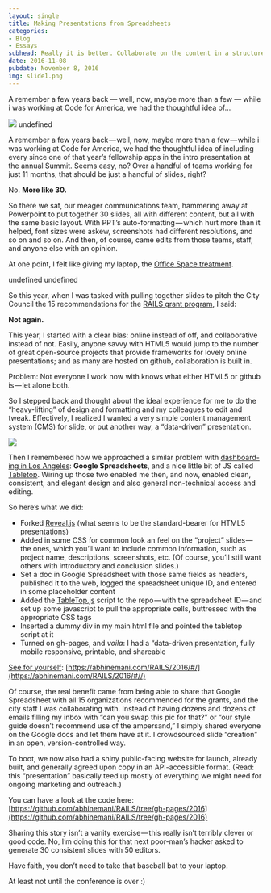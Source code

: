 ```yaml
---
layout: single
title: Making Presentations from Spreadsheets
categories: 
- Blog
- Essays
subhead: Really it is better. Collaborate on the content in a structured, open way.
date: 2016-11-08
pubdate: November 8, 2016
img: slide1.png
---
```


A remember a few years back — well, now, maybe more than a few — while i was working at Code for America, we had the thoughtful idea of…

![](https://cdn-images-1.medium.com/max/800/1*2BWF57jB0a08HX0a2Uu0lw.png)
undefined

A remember a few years back — well, now, maybe more than a few — while i was working at Code for America, we had the thoughtful idea of including every since one of that year’s fellowship apps in the intro presentation at the annual Summit. Seems easy, no? Over a handful of teams working for just 11 months, that should be just a handful of slides, right?

No. **More like 30.**

So there we sat, our meager communications team, hammering away at Powerpoint to put together 30 slides, all with different content, but all with the same basic layout. With PPT’s auto-formatting — which hurt more than it helped, font sizes were askew, screenshots had different resolutions, and so on and so on. And then, of course, came edits from those teams, staff, and anyone else with an opinion.

At one point, I felt like giving my laptop, the [Office Space treatment](https://www.youtube.com/watch?v=N9wsjroVlu8).

undefined
undefined

So this year, when I was tasked with pulling together slides to pitch the City Council the 15 recommendations for the [RAILS grant program](https://sacmoie.github.io/RAILS/), I said:

**Not again.**

This year, I started with a clear bias: online instead of off, and collaborative instead of not. Easily, anyone savvy with HTML5 would jump to the number of great open-source projects that provide frameworks for lovely online presentations; and as many are hosted on github, collaboration is built in.

Problem: Not everyone I work now with knows what either HTML5 or github is — let alone both.

So I stepped back and thought about the ideal experience for me to do the “heavy-lifting” of design and formatting and my colleagues to edit and tweak. Effectively, I realized I wanted a very simple content management system (CMS) for slide, or put another way, a “data-driven” presentation.

![](https://cdn-images-1.medium.com/max/600/1*xFZIDukI3pjLKqZzlqenSQ.png)

Then I remembered how we approached a similar problem with [dashboard-ing in Los Angeles](https://medium.com/@abhinemani/government-dashboards-what-ought-we-do-b0dcc58f299d#.j7i2hkcyy): **Google Spreadsheets**, and a nice little bit of JS called [Tabletop](https://github.com/jsoma/tabletop). Wiring up those two enabled me then, and now, enabled clean, consistent, and elegant design and also general non-technical access and editing.

So here’s what we did:

*   Forked [Reveal.js](https://github.com/hakimel/reveal.js/) (what seems to be the standard-bearer for HTML5 presentations)
*   Added in some CSS for common look an feel on the “project” slides — the ones, which you’ll want to include common information, such as project name, descriptions, screenshots, etc. (Of course, you’ll still want others with introductory and conclusion slides.)
*   Set a doc in Google Spreadsheet with those same fields as headers, published it to the web, logged the spreadsheet unique ID, and entered in some placeholder content
*   Added the [TableTop.js](https://github.com/jsoma/tabletop) script to the repo — with the spreadsheet ID — and set up some javascript to pull the appropriate cells, buttressed with the appropriate CSS tags
*   Inserted a dummy div in my main html file and pointed the tabletop script at it
*   Turned on gh-pages, and _voila_: I had a “data-driven presentation, fully mobile responsive, printable, and shareable

[See for yourself](https://abhinemani.com/RAILS/2016/#/): [https://abhinemani.com/RAILS/2016/#/](https://abhinemani.com/RAILS/2016/#//)

Of course, the real benefit came from being able to share that Google Spreadsheet with all 15 organizations recommended for the grants, and the city staff I was collaborating with. Instead of having dozens and dozens of emails filling my inbox with “can you swap this pic for that?” or “our style guide doesn’t recommend use of the ampersand,” I simply shared everyone on the Google docs and let them have at it. I crowdsourced slide “creation” in an open, version-controlled way.

To boot, we now also had a shiny public-facing website for launch, already built, and generally agreed upon copy in an API-accessible format. (Read: this “presentation” basically teed up mostly of everything we might need for ongoing marketing and outreach.)

You can have a look at the code here: [https://github.com/abhinemani/RAILS/tree/gh-pages/2016](https://github.com/abhinemani/RAILS/tree/gh-pages/2016)

Sharing this story isn’t a vanity exercise — this really isn’t terribly clever or good code. No, I’m doing this for that next poor-man’s hacker asked to generate 30 consistent slides with 50 editors.

Have faith, you don’t need to take that baseball bat to your laptop.

At least not until the conference is over :)